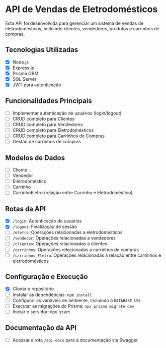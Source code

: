 # API de Vendas de Eletrodomésticos

Esta API foi desenvolvida para gerenciar um sistema de vendas de eletrodomésticos, incluindo clientes, vendedores, produtos e carrinhos de compras.

## Tecnologias Utilizadas

- [x] Node.js
- [x] Express.js
- [x] Prisma ORM
- [x] SQL Server
- [x] JWT para autenticação

## Funcionalidades Principais

- [ ] Implementar autenticação de usuários (login/logout)
- [ ] CRUD completo para Clientes
- [ ] CRUD completo para Vendedores
- [ ] CRUD completo para Eletrodomésticos
- [ ] CRUD completo para Carrinhos de Compras
- [ ] Gestão de carrinhos de compras

## Modelos de Dados

- [ ] Cliente
- [ ] Vendedor
- [ ] Eletrodoméstico
- [ ] Carrinho
- [ ] CarrinhoEletro (relação entre Carrinho e Eletrodoméstico)

## Rotas da API

- [x] `/login`: Autenticação de usuários
- [x] `/logout`: Finalização de sessão
- [ ] `/eletro`: Operações relacionadas a eletrodomésticos
- [ ] `/vendedor`: Operações relacionadas a vendedores
- [ ] `/clientes`: Operações relacionadas a clientes
- [ ] `/carrinhos`: Operações relacionadas a carrinhos de compras
- [ ] `/carrinhos_Eletro`: Operações relacionadas à relação entre carrinhos e eletrodomésticos

## Configuração e Execução

- [x] Clonar o repositório
- [ ] Instalar as dependências: `npm install`
- [ ] Configurar as variáveis de ambiente, incluindo a `DATABASE_URL`
- [ ] Executar as migrações do Prisma: `npx prisma migrate dev`
- [ ] Iniciar o servidor: `npm start`

## Documentação da API

- [ ] Acessar a rota `/api-docs` para a documentação via Swagger
